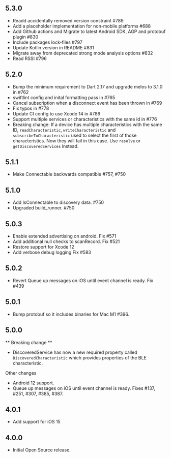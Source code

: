 ## 5.3.0

* Readd accidentally removed version constraint #789
* Add a placeholder implementation for non-mobile platforms #688
* Add Github actions and Migrate to latest Android SDK, AGP and protobuf plugin  #830
* Include packages lock-files #797
* Update Kotlin version in README #831
* Migrate away from deprecated strong mode analysis options #832
* Read RSSI #796

## 5.2.0

* Bump the minimum requirement to Dart 2.17 and upgrade melos to 3.1.0 in #762
* swiftlint config and inital formatting pass in #765
* Cancel subscription when a disconnect event has been thrown in #769
* Fix typos in #778
* Update CI config to use Xcode 14 in #786
* Support multiple services or characteristics with the same id in #776
* Breaking change: If a device has multiple characteristics with the same ID, `readCharacteristic`, `writeCharacteristic` and `subscribeToCharacteristic` used to select the first of those characteristics. Now they will fail in this case. Use `resolve` or `getDiscoveredServices` instead.

## 5.1.1

* Make Connectable backwards compatible #757, #750

## 5.1.0

* Add IsConnectable to discovery data. #750
* Upgraded build_runner. #750

## 5.0.3

* Enable extended advertising on android. Fix #571
* Add additional null checks to scanRecord. Fix #521
* Restore support for Xcode 12
* Add verbose debug logging Fix #583

## 5.0.2

* Revert Queue up messages on iOS until event channel is ready. Fix #439

## 5.0.1

* Bump protobuf so it includes binaries for Mac M1 #396.

## 5.0.0

** Breaking change **
* DiscoveredService has now a new required property called `DiscoveredCharacteristic` which provides properties of the BLE characteristic.

Other changes
* Android 12 support.
* Queue up messages on iOS until event channel is ready. Fixes #137, #251, #307, #385, #387.

## 4.0.1

* Add support for iOS 15

## 4.0.0

* Initial Open Source release.
